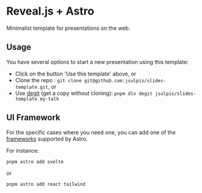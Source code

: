 # Reveal.js + Astro

Minimalist template for presentations on the web.

## Usage

You have several options to start a new presentation using this template:

- Click on the button 'Use this template' above, or
- Clone the repo : `git clone git@github.com:jsulpis/slides-template.git`, or
- Use [degit](https://www.npmjs.com/package/degit) (get a copy without cloning): `pnpm dlx degit jsulpis/slides-template my-talk`

## UI Framework

For the specific cases where you need one, you can add one of the [frameworks](https://docs.astro.build/en/guides/integrations-guide/) supported by Astro.

For instance:

```
pnpm astro add svelte
```

or

```bash
pnpm astro add react tailwind
```
